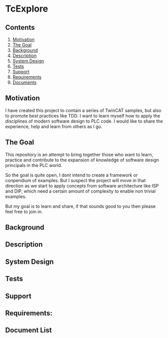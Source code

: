 # TcExplore

## Contents

1. [Motivation](#motivation)
2. [The Goal](#the-goal)
3. [Background](#background)
4. [Description](#description)
3. [System Design](#System-Design)
4. [Tests](#Tests)
5. [Support](#Support)
6. [Requirements](#Requirements)
7. [Documents](#Document-List)

## Motivation

I have created this project to contain a series of TwinCAT samples, but also to promote best practices like TDD. I want to learn myself how to apply the disciplines of modern software design to PLC code. I would like to share the experience, help and learn from others as I go.

## The Goal

This repository is an attempt to bring together those who want to learn, practice and contribute to the expansion of knowledge of software design principals in the PLC world.

So the goal is quite open, I dont intend to create a framework or conpendium of examples. But I suspect the project will move in that direction as we start to apply concepts from software architecture like ISP and DIP, which need a certain amount of complexity to enable non trivial examples.

But my goal is to learn and share, if that sounds good to you then please feel free to join in.

## Background


## Description


## System Design


## Tests


## Support


## Requirements: 


## Document List


